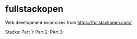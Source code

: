 # fullstackopen

Web development excercises from https://fullstackopen.com/

Stacks: 
Part 1: 
Part 2:
PArt 3:
